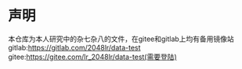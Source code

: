 # 声明
本仓库为本人研究中的杂七杂八的文件，在gitee和gitlab上均有备用镜像站  gitlab:https://gitlab.com/2048lr/data-test  gitee:https://gitee.com/lr_2048lr/data-test(需要登陆)

